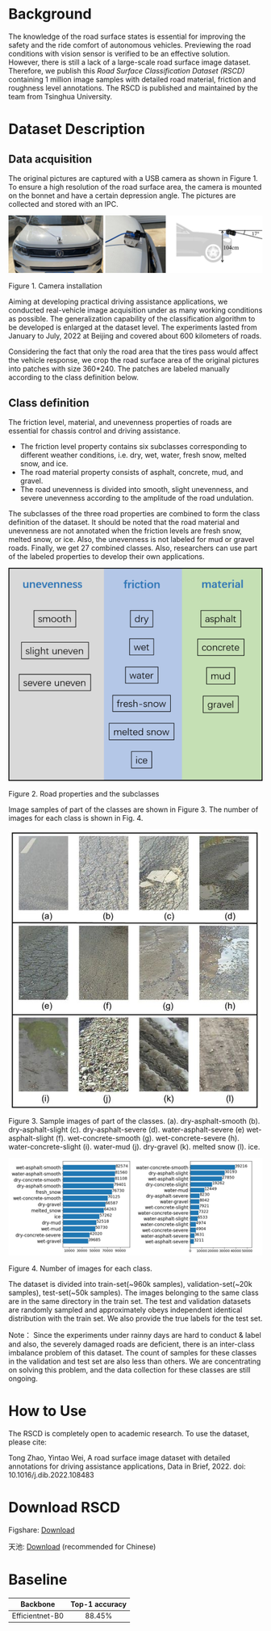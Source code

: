 # Background

The knowledge of the road surface states is essential for improving the safety and the ride comfort of autonomous vehicles. Previewing the road conditions with vision sensor is verified to be an effective solution. However, there is still a lack of a large-scale road surface image dataset. Therefore, we publish this *Road Surface Classification Dataset (RSCD)*  containing 1 million image samples with detailed road material, friction and roughness level annotations.
The RSCD is published and maintained by the team from Tsinghua University.

# Dataset Description

## Data acquisition

The original pictures are captured with a USB camera as shown in Figure 1. To ensure a high resolution of the road surface area, the camera is mounted on the bonnet and have a certain depression angle. The pictures are collected and stored with an IPC.

![](img/73700cbe3a4288b07634d10d4e39bed7.png)

Figure 1. Camera installation

Aiming at developing practical driving assistance applications, we conducted real-vehicle image acquisition under as many working conditions as possible. The generalization capability of the classification algorithm to be developed is enlarged at the dataset level. The experiments lasted from January to July, 2022 at Beijing and covered about 600 kilometers of roads.

Considering the fact that only the road area that the tires pass would affect the vehicle response, we crop the road surface area of the original pictures into patches with size 360\*240. The patches are labeled manually according to the class definition below.

## Class definition

The friction level, material, and unevenness properties of roads are essential for chassis control and driving assistance.

-   The friction level property contains six subclasses corresponding to different weather conditions, i.e. dry, wet, water, fresh snow, melted snow, and ice.
-   The road material property consists of asphalt, concrete, mud, and gravel.
-   The road unevenness is divided into smooth, slight unevenness, and severe unevenness according to the amplitude of the road undulation.

The subclasses of the three road properties are combined to form the class definition of the dataset. It should be noted that the road material and unevenness are not annotated when the friction levels are fresh snow, melted snow, or ice. Also, the unevenness is not labeled for mud or gravel roads. Finally, we get 27 combined classes. Also, researchers can use part of the labeled properties to develop their own applications.

![](img/0b21fdac7d360cf991a31a85c384153f.png)

Figure 2. Road properties and the subclasses

Image samples of part of the classes are shown in Figure 3. The number of images for each class is shown in Fig. 4.

![](img/2b96c808d26592eeb217549f150a97fa.jpeg)

Figure 3. Sample images of part of the classes. (a). dry-asphalt-smooth (b). dry-asphalt-slight (c). dry-asphalt-severe (d). water-asphalt-severe (e) wet-asphalt-slight (f). wet-concrete-smooth (g). wet-concrete-severe (h). water-concrete-slight (i). water-mud (j). dry-gravel (k). melted snow (l). ice.

![](img/a069d465da1211286ec077aea196e301.jpeg)

Figure 4. Number of images for each class.
  
  
The dataset is divided into train-set(~960k samples), validation-set(~20k samples), test-set(~50k samples). The images belonging to the same class are in the same directory in the train set.  The test and validation datasets are randomly sampled and approximately obeys independent identical distribution with the train set.  We also provide the true labels for the test set.   

Note： Since the experiments under rainny days are hard to conduct & label and also, the severely damaged roads are deficient, there is an inter-class imbalance problem of this dataset. The count of samples for these classes in the validation and test set are also less than others. We are concentrating on solving this problem, and the data collection for these classes are still ongoing. 

# How to Use

The RSCD is completely open to academic research. To use the dataset, please cite:

Tong Zhao, Yintao Wei, A road surface image dataset with detailed annotations for driving assistance applications, Data in Brief, 2022. doi: 10.1016/j.dib.2022.108483


# Download RSCD

Figshare: [Download](https://doi.org/10.6084/m9.figshare.20424582.v3) 

天池: [Download](https://tianchi.aliyun.com/dataset/dataDetail?dataId=137537) (recommended for Chinese)

# Baseline

| Backbone      | Top-1 accuracy |
| :----------: | :-----------: |
| Efficientnet-B0 | 88.45% |
